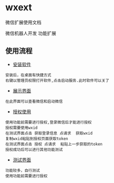 # wxext
微信扩展使用文档

微信机器人开发
功能扩展

## 使用流程

+ [安装软件](https://wxext.github.io/app/install.html "install")
```
安装后，在桌面有快捷方式
右键以管理员权限打开软件,点击启动服务.此时软件可以关了
```
+ [展示界面](https://wxext.github.io/app/demo.html "demo")
```
在此界面可以查看微信和启动微信
```

+ [授权使用](https://wxext.github.io/app/settings.html "settings")
```
使用功能前需要进行授权,登录微信后才能进行授权
授权需要使用wxid
在测试界面点击 获取登录信息 点请求  获取wxid
复制wxid粘贴到授权页面获取token
在测试界面点击 授权 点请求  粘贴上一步获取的token
授权成功后可以进行其他功能测试
```

+ [测试界面](https://wxext.github.io/app/test.html "test")
```
功能较多，自行测试
使用功能前需要进行授权
```